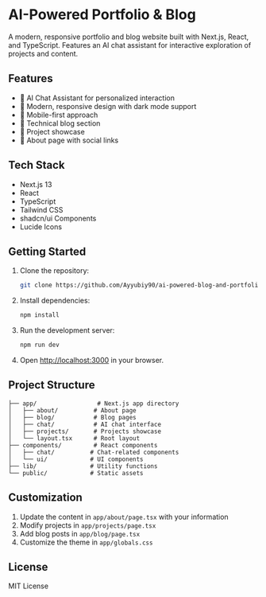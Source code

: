 # AI-Powered Portfolio & Blog

A modern, responsive portfolio and blog website built with Next.js, React, and TypeScript. Features an AI chat assistant for interactive exploration of projects and content.

## Features

- 🤖 AI Chat Assistant for personalized interaction
- 🎨 Modern, responsive design with dark mode support
- 📱 Mobile-first approach
- 📝 Technical blog section
- 💼 Project showcase
- 🎯 About page with social links

## Tech Stack

- Next.js 13
- React
- TypeScript
- Tailwind CSS
- shadcn/ui Components
- Lucide Icons

## Getting Started

1. Clone the repository:
   ```bash
   git clone https://github.com/Ayyubiy90/ai-powered-blog-and-portfolio-site.git
   ```

2. Install dependencies:
   ```bash
   npm install
   ```

3. Run the development server:
   ```bash
   npm run dev
   ```

4. Open [http://localhost:3000](http://localhost:3000) in your browser.

## Project Structure

```
├── app/                 # Next.js app directory
│   ├── about/          # About page
│   ├── blog/           # Blog pages
│   ├── chat/           # AI chat interface
│   ├── projects/       # Projects showcase
│   └── layout.tsx      # Root layout
├── components/         # React components
│   ├── chat/          # Chat-related components
│   └── ui/            # UI components
├── lib/               # Utility functions
└── public/            # Static assets
```

## Customization

1. Update the content in `app/about/page.tsx` with your information
2. Modify projects in `app/projects/page.tsx`
3. Add blog posts in `app/blog/page.tsx`
4. Customize the theme in `app/globals.css`

## License

MIT License